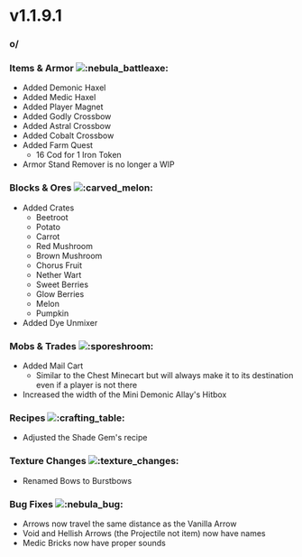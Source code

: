 # v1.1.9.1

### o/

### **Items & Armor** ![:nebula\_battleaxe:](https://cdn.discordapp.com/emojis/1223313950699946066.webp?size=56\&quality=lossless)

* Added Demonic Haxel
* Added Medic Haxel
* Added Player Magnet
* Added Godly Crossbow
* Added Astral Crossbow
* Added Cobalt Crossbow
* Added Farm Quest
  * 16 Cod for 1 Iron Token
* Armor Stand Remover is no longer a WIP

### **Blocks & Ores** ![:carved\_melon:](https://cdn.discordapp.com/emojis/1157847908905926747.webp?size=56\&quality=lossless)﻿﻿﻿

* Added Crates
  * Beetroot
  * Potato
  * Carrot
  * Red Mushroom
  * Brown Mushroom
  * Chorus Fruit
  * Nether Wart
  * Sweet Berries
  * Glow Berries
  * Melon
  * Pumpkin
* Added Dye Unmixer

### **Mobs & Trades** ![:sporeshroom:](https://cdn.discordapp.com/emojis/1220560836297359461.webp?size=56\&quality=lossless)﻿﻿﻿

* Added Mail Cart
  * Similar to the Chest Minecart but will always make it to its destination even if a player is not there
* Increased the width of the Mini Demonic Allay's Hitbox

### **Recipes** ![:crafting\_table:](https://cdn.discordapp.com/emojis/1223312614243962921.webp?size=56\&quality=lossless)﻿﻿

* Adjusted the Shade Gem's recipe

### **Texture Changes** ![:texture\_changes:](https://cdn.discordapp.com/emojis/1175923191869345873.webp?size=56\&quality=lossless)﻿﻿

* Renamed Bows to Burstbows

### **Bug Fixes** ![:nebula\_bug:](https://cdn.discordapp.com/emojis/1174855831473365044.webp?size=56\&quality=lossless)

* Arrows now travel the same distance as the Vanilla Arrow
* Void and Hellish Arrows (the Projectile not item) now have names
* Medic Bricks now have proper sounds
